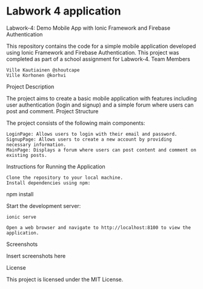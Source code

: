 # Labwork 4 application
Labwork-4: Demo Mobile App with Ionic Framework and Firebase Authentication

This repository contains the code for a simple mobile application developed using Ionic Framework and Firebase Authentication. This project was completed as part of a school assignment for Labwork-4.
Team Members

    Ville Kautiainen @shoutcape
    Ville Korhonen @korhvi

Project Description

The project aims to create a basic mobile application with features including user authentication (login and signup) and a simple forum where users can post and comment.
Project Structure

The project consists of the following main components:

    LoginPage: Allows users to login with their email and password.
    SignupPage: Allows users to create a new account by providing necessary information.
    MainPage: Displays a forum where users can post content and comment on existing posts.

Instructions for Running the Application

    Clone the repository to your local machine.
    Install dependencies using npm:

npm install

Start the development server:

    ionic serve

    Open a web browser and navigate to http://localhost:8100 to view the application.

Screenshots

Insert screenshots here

License

This project is licensed under the MIT License.

